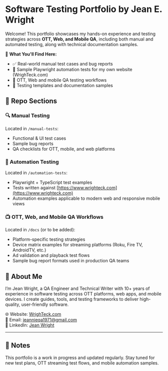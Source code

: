 # Software Testing Portfolio by Jean E. Wright
Welcome! This portfolio showcases my hands-on experience and testing strategies across **OTT, Web, and Mobile QA**, including both manual and automated testing, along with technical documentation samples.

🧪 **What You'll Find Here:**
- ✅ Real-world manual test cases and bug reports
- 🤖 Sample Playwright automation tests for my own website (WrighTeck.com)
- 📱 OTT, Web and mobile QA testing workflows
- 📝 Testing templates and documentation samples
  
## 📂 Repo Sections

### 🔍 Manual Testing
Located in `/manual-tests`:
- Functional & UI test cases
- Sample bug reports
- QA checklists for OTT, mobile, and web platforms

### 🤖 Automation Testing
Located in `/automation-tests`:
- Playwright + TypeScript test examples
- Tests written against [https://www.wrighteck.com](https://www.wrighteck.com)
- Automation examples applicable to modern web and responsive mobile views

### 📺 OTT, Web, and Mobile QA Workflows
Located in `/docs` (or to be added):
- Platform-specific testing strategies
- Device matrix examples for streaming platforms (Roku, Fire TV, AndroidTV, etc.)
- Ad validation and playback test flows
- Sample bug report formats used in production QA teams


## 💼 About Me

I’m Jean Wright, a QA Engineer and Technical Writer with 10+ years of experience in software testing across OTT platforms, web apps, and mobile devices. I create guides, tools, and testing frameworks to deliver high-quality, user-friendly software.

🌐 Website: [WrighTeck.com](https://www.wrighteck.com)  
📧 Email: [jeannieqa1971@gmail.com](mailto:jeannieqa1971@gmail.com)  
📌 LinkedIn: [Jean Wright](https://www.linkedin.com/in/jean-wright-42129226/)

---

## 📌 Notes
This portfolio is a work in progress and updated regularly. Stay tuned for new test plans, OTT streaming test flows, and mobile automation samples.
